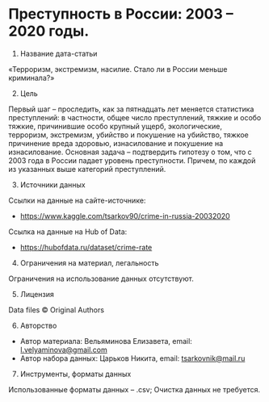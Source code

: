# Преступность в России: 2003 – 2020 годы.

1. Название дата-статьи

«Терроризм, экстремизм, насилие. Стало ли в России меньше криминала?»

2. Цель

Первый шаг – проследить, как за пятнадцать лет меняется статистика преступлений: в частности, общее число преступлений, тяжкие и особо тяжкие, причинившие особо крупный ущерб, экологические, терроризм, экстремизм, убийство и покушение на убийство, тяжкое причинение вреда здоровью, изнасилование и покушение на изнасилование. Основная задача – подтвердить гипотезу о том, что с 2003 года в России падает уровень преступности. Причем, по каждой из указанных выше категорий преступлений.

3. Источники данных

Ссылки на данные на сайте-источнике:
- https://www.kaggle.com/tsarkov90/crime-in-russia-20032020

Ссылка на данные на Hub of Data:
- https://hubofdata.ru/dataset/crime-rate

4. Ограничения на материал, легальность

Ограничения на использование данных отсутствуют.

5. Лицензия

Data files © Original Authors

6. Авторство 
- Автор материала: Вельяминова Елизавета, email: l.velyaminova@gmail.com
- Автор набора данных: Царьков Никита, email:  tsarkovnik@mail.ru

7. Инструменты, форматы данных

Использованные форматы данных – .csv;
Очистка данных не требуется.
